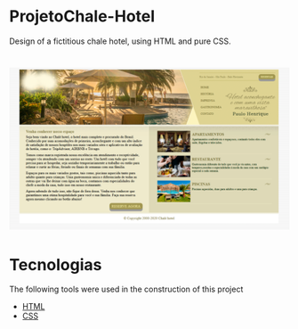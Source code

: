 # ProjetoChale-Hotel
Design of a fictitious chale hotel, using HTML and pure CSS.

<h1 >
  <img alt="Chale Hotel" title="#Chale Hotel" src="assets/Chale1.png" />
</h1>

<h1> Tecnologias </h1>

<p> The following tools were used in the construction of this project</p>

- [HTML](https://www.w3schools.com/html/default.asp)
- [CSS](https://www.w3schools.com/css/default.asp)
